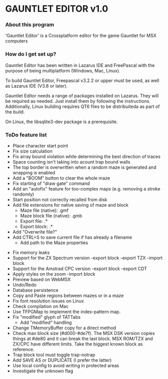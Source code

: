 # GAUNTLET EDITOR v1.0 #


### About this program ###

'Gauntlet Editor' is a Crossplatform editor for the game Gauntlet for MSX computers

### How do I get set up? ###

Gauntlet Editor has been written in Lazarus IDE and FreePascal with the purpose of being multiplatform (Windows, Mac, Linux).

To build Gauntlet Editor, Freepascal v3.2.2 or upper must be used, as well as Lazarus IDE (V3.8 or later).

Gauntlet Editor needs a range of packages installed on Lazarus. They will be required as needed. Just install them by following the instructions.
Additionally, Linux building requires QT6 files to be distribuiteda as part of the build.

On Linux, the libsqlite3-dev package is a prerequisite.


### ToDo feature list ###

* Place character start point
* Fix size calculation
* Fix array bound violation while determining the best direction of traces
* Space counting isn't taking into acount trap bound walls
* The top border is overwritten when a random maze is generated and wrapping is enabled
* Add a "BOOM" button to clear the whole maze
* Fix starting of "draw gate" command
* Add an "autofix" feature for too-complex maps (e.g. removing a stroke randomly)
* Start position not correctly recalled from disk
* Add file extensions for native saving of maze and block
    * Maze file (native): .gmf
    * Maze block file (native): .gmb
    * Export file: .*
    * Export block: .*
* Add "Overwrite file?"
* Add CTRL+S to save current file if has already a filename
    * Add path to the Maze properties
- Fix memory leaks
- Support for the ZX Spectrum version
    -export block
    -export TZX
    -import block
- Support for the Amstrad CPC version
    -export block
    -export CDT
- Apply styles on the zoom
    -import block    
- Preview based on WebMSX
- Undo/Redo
- Database persistence
- Copy and Paste regions between mazes or in a maze
- Fix font resolution issues on Linux
- Check compilation on Mac
- Use TFPGMap to implement the index-pattern map.
- Fix "modified" glyph of TATTabs
    - Add "modified" handling
- Change TMemoryBuffer copy for a direct method
- Check max block size (#d000-#de7f). The MSX DSK version copies things at #de80 and it can break the last block. MSX ROM/TZX and ZX/CPC have different limits. Take the biggest known block as reference.
- Trap block tool must toggle trap-notrap
- Add SAVE AS or DUPLICATE (I prefer the latter)
- Use local config to avoid writing in protected areas
- Investigate the unknown flag